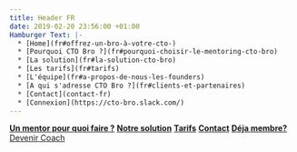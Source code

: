 ```yaml
---
title: Header FR
date: 2019-02-20 23:56:00 +01:00
Hamburger Text: |-
  * [Home](fr#offrez-un-bro-à-votre-cto-)
  * [Pourquoi CTO Bro ?](fr#pourquoi-choisir-le-mentoring-cto-bro)
  * [La solution](fr#la-solution-cto-bro)
  * [Les tarifs](fr#tarifs)
  * [L'équipe](fr#a-propos-de-nous-les-founders)
  * [A qui s'adresse CTO Bro ?](fr#clients-et-partenaires)
  * [Contact](contact-fr)
  * [Connexion](https://cto-bro.slack.com/)
---
```


__[Un mentor pour quoi faire ?](fr#pourquoi-choisir-le-mentoring-cto-bro)__ __[Notre solution](fr#la-solution-cto-bro)__ __[Tarifs](fr#tarifs)__ __[Contact](contact-fr)__ __[Déja membre?](https://cto-bro.slack.com/)__ 
<a href="coach-fr">Devenir Coach</a>
